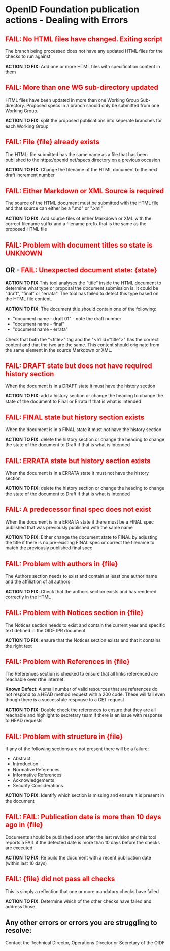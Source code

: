 # OpenID Foundation publication actions - Dealing with Errors


## <span style="color:red">FAIL: No HTML files have changed.  Exiting script</span>
The branch being processed does not have any updated HTML files for the checks to run against

__ACTION TO FIX__: Add one or more HTML files with specification content in them

## <span style="color:red">FAIL: More than one WG sub-directory updated</span>
HTML files have been updated in more than one Working Group Sub-directory.  Proposed specs in a branch should only be submitted from one Working Group.

__ACTION TO FIX__: split the proposed publications into seperate branches for each Working Group

## <span style="color:red">FAIL: File {file} already exists</span>
The HTML: file submitted has the same name as a file that has been published to the https:/openid.net/specs directory on a previous occasion

__ACTION TO FIX__: Change the filename of the HTML document to the next draft increment number

## <span style="color:red">FAIL: Either Markdown or XML Source is required</span>
The source of the HTML document must be submitted with the HTML file and that source can either be a ".md" or ".xml" 

__ACTION TO FIX__: Add source files of either Markdown or XML with the correct filename suffix and a filename prefix that is the same as the proposed HTML file

## <span style="color:red">FAIL: Problem with document titles so state is UNKNOWN</span>
## OR - <span style="color:red">FAIL: Unexpected document state: {state}</span>

__ACTION TO FIX__
This tool analyses the "title" inside the HTML document to determine what type or proposal the document submission is.  It could be "draft", "final" or "errata".  The tool has failed to detect this type based on the HTML file content.

__ACTION TO FIX__: The document title should contain one of the following:
- "document name - draft 01" - note the draft number
- "document name - final"
- "document name - errata"

Check that both the "\<title\>" tag  and the "\<h1 id="title"\>" has the correct content and that the two are the same.  This content should originate from the same element in the source Markdown or XML.

## <span style="color:red">FAIL: DRAFT state but does not have required history section</span>
When the document is in a DRAFT state it must have the history section

__ACTION TO FIX__: add a history section or change the heading to change the state of the document to Final or Errata if that is what is intended

## <span style="color:red">FAIL: FINAL state but history section exists</span>
When the document is in a FINAL state it must not have the history section

__ACTION TO FIX__: delete the history section or change the heading to change the state of the document to Draft if that is what is intended

## <span style="color:red">FAIL: ERRATA state but history section exists</span>
When the document is in a ERRATA state it must not have the history section

__ACTION TO FIX__: delete the history section or change the heading to change the state of the document to Draft if that is what is intended

## <span style="color:red">FAIL: A predecessor final spec does not exist</span>
When the document is in a ERRATA state it there must be a FINAL spec published that was previously published with the same name

__ACTION TO FIX__: Either change the document state to FINAL by adjusting the title if there is no pre-existing FINAL spec or correct the filename to match the previously published final spec


## <span style="color:red">FAIL: Problem with authors in {file}</span>
The Authors section needs to exist and contain at least one author name and the affiliation of all authors

__ACTION TO FIX__: Check that the authors section exists and has rendered correctly in the HTML

## <span style="color:red">FAIL: Problem with Notices section in {file}</span>
The Notices section needs to exist and contain the current year and specific text defined in the OIDF IPR document

__ACTION TO FIX__: ensure that the Notices section exists and that it contains the right text

## <span style="color:red">FAIL: Problem with References in {file}</span>
The References section is checked to ensure that all links referenced are reachable over rthe internet.

__Known Defect__: A small number of valid resources that are references do not respond to a HEAD method request with a 200 code.  These will fail even though there is a successfule response to a GET request

__ACTION TO FIX__: Double check the references to ensure that they are all reachable and highlight to secretary team if there is an issue with response to HEAD requests

## <span style="color:red">FAIL: Problem with structure in {file}</span>
If any of the following sections are not present there will be a failure:
- Abstract
- Introduction
- Normative References
- Informative References
- Acknowledgements
- Security Considerations

__ACTION TO FIX__: Identify which section is missing and ensure it is present in the document

## <span style="color:red">FAIL: FAIL: Publication date is more than 10 days ago in {file}</span>
Documents should be published soon after the last revision and this tool reports a FAIL if the detected date is more than 10 days before the checks are executed.

__ACTION TO FIX__: Re build the document with a recent publication date (within last 10 days)

## <span style="color:red">FAIL: {file} did not pass all checks</span>
This is simply a reflection that one or more mandatory checks have failed

__ACTION TO FIX__: Determine which of the other checks have failed and address those 



## Any other errors or errors you are struggling to resolve:
Contact the Technical Director, Operations Director or Secretary of the OIDF